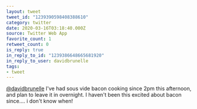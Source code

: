 ```yaml
---
layout: tweet
tweet_id: "1239390598408388610"
category: twitter
date: 2020-03-16T03:18:40.000Z
source: Twitter Web App
favorite_count: 1
retweet_count: 0
is_reply: true
in_reply_to_id: "1239386648665681920"
in_reply_to_user: davidbrunelle
tags:
- tweet
---
```


[@davidbrunelle](https://twitter.com/@davidbrunelle) I've had sous vide bacon cooking since 2pm this afternoon, and plan to leave it in overnight. I haven't been this excited about bacon since.... i don't know when!

